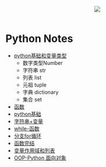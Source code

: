 <br>

<div align="center">
    <br>
    <a href="https://github.com/mayu1031/CS_Notes"> <img src="https://raw.githubusercontent.com/mayu1031/CS_Notes/master/doc/others/icons/%E5%86%AC%E6%97%A5%E8%A3%85%E5%A4%87icon/%E8%80%B3%E7%BD%A9.png"></a>    
</div> 

<br/>


Python Notes
========
- [python基础和变量类型](https://github.com/mayu1031/CS_Notes/blob/master/doc/python/python_note/python%E6%A6%82%E8%BF%B0%E5%92%8C%E5%8F%98%E9%87%8F%E7%B1%BB%E5%9E%8B.md)
    - 数字类型Number
    - 字符串 str
    - 列表 list
    - 元祖 tuple
    - 字典 dictionary
    - 集合 set
- [函数]()
- [python基础](https://github.com/mayu1031/CS_Notes/blob/master/doc/python/python_note/01python%E5%9F%BA%E7%A1%80.ipynb)
- [字符串+变量](https://github.com/mayu1031/CS_Notes/blob/master/doc/python/python_note/02%E5%AD%97%E7%AC%A6%E4%B8%B2%2B%E5%8F%98%E9%87%8F.ipynb)
- [while-函数](https://github.com/mayu1031/CS_Notes/blob/master/doc/python/python_note/03while-%E5%87%BD%E6%95%B0.ipynb)
- [分支for循环](https://github.com/mayu1031/CS_Notes/blob/master/doc/python/python_note/04%E5%88%86%E6%94%AFfor%E5%BE%AA%E7%8E%AF.ipynb)   
- [函数完结](https://github.com/mayu1031/CS_Notes/blob/master/doc/python/python_note/05%E5%87%BD%E6%95%B0%E5%AE%8C%E7%BB%93.ipynb)
- [变量作用域和列表](https://github.com/mayu1031/CS_Notes/blob/master/doc/python/python_note/06%E5%8F%98%E9%87%8F%E4%BD%9C%E7%94%A8%E5%9F%9F%E5%92%8C%E5%88%97%E8%A1%A8.ipynb)
- [OOP-Python 面向对象](https://github.com/mayu1031/CS_Notes/blob/master/doc/python/python_note/10OOPnote.md)


